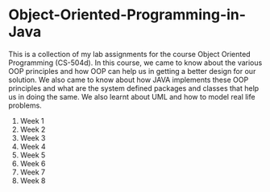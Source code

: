 # Object-Oriented-Programming-in-Java
This is a collection of my lab assignments for the course Object Oriented Programming (CS-504d). In this course, we came to know about the various OOP principles and how OOP can help us in getting a better design for our solution. We also came to know about how JAVA implements these OOP principles and what are the system defined packages and classes that help us in doing the same. We also learnt about UML and how to model real life problems.
<br />
1. Week 1<br />
2. Week 2<br />
3. Week 3<br />
4. Week 4<br />
5. Week 5<br />
6. Week 6<br />
7. Week 7<br />
8. Week 8<br />
